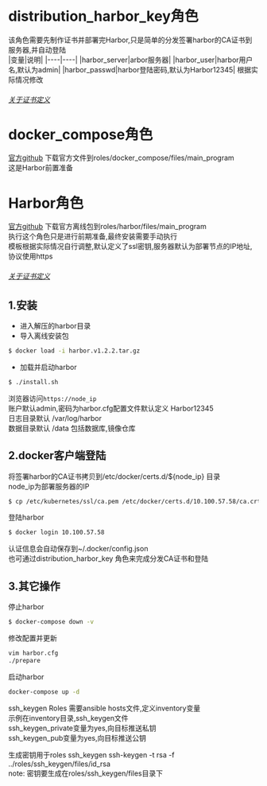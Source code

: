 # distribution_harbor_key角色
该角色需要先制作证书并部署完Harbor,只是简单的分发签署harbor的CA证书到服务器,并自动登陆</br>
|变量|说明|
|----|----|
|harbor_server|arbor服务器|
|harbor_user|harbor用户名,默认为admin|
|harbor_passwd|harbor登陆密码,默认为Harbor12345|
根据实际情况修改
###### [关于证书定义](https://github.com/uufengfeng/Ansible_Script_null/tree/master/cfssl)
# docker_compose角色
[官方github](https://github.com/docker/compose)
下载官方文件到roles/docker_compose/files/main_program</br>
这是Harbor前置准备</br>
# Harbor角色
[官方github](https://github.com/vmware/harbor)
下载官方离线包到roles/harbor/files/main_program</br>
执行这个角色只是进行前期准备,最终安装需要手动执行</br>
模板根据实际情况自行调整,默认定义了ssl密钥,服务器默认为部署节点的IP地址,协议使用https</br>
###### [关于证书定义](https://github.com/uufengfeng/Ansible_Script_null/tree/master/cfssl)
## 1.安装
* 进入解压的harbor目录
* 导入离线安装包
```sh
$ docker load -i harbor.v1.2.2.tar.gz
```
* 加载并启动harbor
```sh
$ ./install.sh
```
浏览器访问<code>https://node_ip</code></br>
账户默认admin,密码为harbor.cfg配置文件默认定义 Harbor12345</br>
日志目录默认 /var/log/harbor</br>
数据目录默认 /data 包括数据库,镜像仓库</br>
## 2.docker客户端登陆
将签署harbor的CA证书拷贝到/etc/docker/certs.d/${node_ip} 目录</br>
node_ip为部署服务器的IP</br>
```sh
$ cp /etc/kubernetes/ssl/ca.pem /etc/docker/certs.d/10.100.57.58/ca.crt
```
登陆harbor
```sh
$ docker login 10.100.57.58
```
认证信息会自动保存到~/.docker/config.json</br>
也可通过distribution_harbor_key 角色来完成分发CA证书和登陆</br>
## 3.其它操作
停止harbor
```sh
$ docker-compose down -v
```
修改配置并更新
```sh
vim harbor.cfg
./prepare
```
启动harbor
```sh
docker-compose up -d
```

ssh\_keygen Roles
需要ansible hosts文件,定义inventory变量<br />
示例在inventory目录,ssh\_keygen文件<br />
ssh\_keygen\_private变量为yes,向目标推送私钥<br />
ssh\_keygen\_pub变量为yes,向目标推送公钥<br />

生成密钥用于roles ssh\_keygen
ssh-keygen -t rsa -f ../roles/ssh\_keygen/files/id\_rsa<br />
note:
密钥要生成在roles/ssh\_keygen/files目录下<br />
